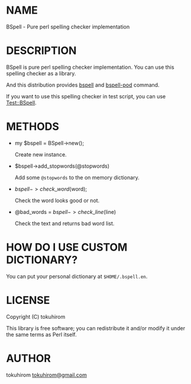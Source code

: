 # NAME

BSpell - Pure perl spelling checker implementation

# DESCRIPTION

BSpell is pure perl spelling checker implementation.
You can use this spelling checker as a library.

And this distribution provides [bspell](http://search.cpan.org/perldoc?bspell) and [bspell-pod](http://search.cpan.org/perldoc?bspell-pod) command.

If you want to use this spelling checker in test script, you can use [Test::BSpell](http://search.cpan.org/perldoc?Test::BSpell).

# METHODS

- my $bspell = BSpell->new();

    Create new instance.

- $bspell->add\_stopwords(@stopwords)

    Add some `@stopwords` to the on memory dictionary.

- $bspell->check\_word($word);

    Check the word looks good or not.

- @bad\_words = $bspell->check\_line($line)

    Check the text and returns bad word list.

# HOW DO I USE CUSTOM DICTIONARY?

You can put your personal dictionary at `$HOME/.bspell.en`.

# LICENSE

Copyright (C) tokuhirom

This library is free software; you can redistribute it and/or modify
it under the same terms as Perl itself.

# AUTHOR

tokuhirom <tokuhirom@gmail.com>
